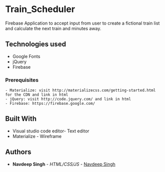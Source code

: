 # Train_Scheduler

Firebase Application to accept input from user to create a fictional train list and calculate the next train and minutes away.

## Technologies used
- Google Fonts
- jQuery
- Firebase

### Prerequisites

```
- Materialize: visit http://materializecss.com/getting-started.html for the CDN and link in html
- jQuery: visit http://code.jquery.com/ and link in html
- Firebase: https://firebase.google.com/
```

## Built With

* Visual studio code editor- Text editor
* Materialize - Wireframe

## Authors

* **Navdeep Singh** - *HTML/CSS/JS* - [Navdeep Singh](https://github.com/snavdeepsingh)
